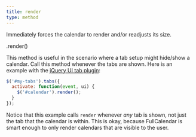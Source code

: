 ```yaml
---
title: render
type: method
---
```


Immediately forces the calendar to render and/or readjusts its size.

<div class='spec' markdown='1'>
.render()
</div>

This method is useful in the scenario where a tab setup might hide/show a calendar. Call this method whenever the tabs are shown. Here is an example with the [jQuery UI tab plugin](http://jqueryui.com/demos/tabs/):

```js
$('#my-tabs').tabs({
  activate: function(event, ui) {
    $('#calendar').render();
  }
});
```

Notice that this example calls `render` whenever *any* tab is shown, not just the tab that the calendar is within. This is okay, because FullCalendar is smart enough to only render calendars that are visible to the user.
